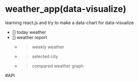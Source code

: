 # weather_app(data-visualize)

learning react.js and try to make a data-chart for  data-visualize

- [] today weather
- [] weather report
    - > weekly weather 
    - > selected city   
    - > compared weather graph


#API

